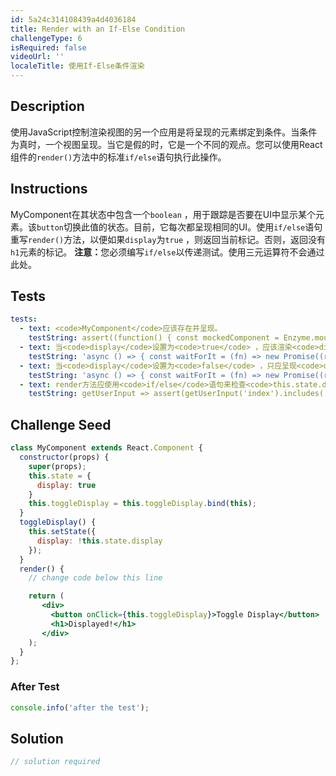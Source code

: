 ```yaml
---
id: 5a24c314108439a4d4036184
title: Render with an If-Else Condition
challengeType: 6
isRequired: false
videoUrl: ''
localeTitle: 使用If-Else条件渲染
---
```


## Description
<section id="description">使用JavaScript控制渲染视图的另一个应用是将呈现的元素绑定到条件。当条件为真时，一个视图呈现。当它是假的时，它是一个不同的观点。您可以使用React组件的<code>render()</code>方法中的标准<code>if/else</code>语句执行此操作。 </section>

## Instructions
<section id="instructions"> MyComponent在其状态中包含一个<code>boolean</code> ，用于跟踪是否要在UI中显示某个元素。该<code>button</code>切换此值的状态。目前，它每次都呈现相同的UI。使用<code>if/else</code>语句重写<code>render()</code>方法，以便如果<code>display</code>为<code>true</code> ，则返回当前标记。否则，返回没有<code>h1</code>元素的标记。 <strong>注意：</strong>您必须编写<code>if/else</code>以传递测试。使用三元运算符不会通过此处。 </section>

## Tests
<section id='tests'>

```yml
tests:
  - text: <code>MyComponent</code>应该存在并呈现。
    testString: assert((function() { const mockedComponent = Enzyme.mount(React.createElement(MyComponent)); return mockedComponent.find('MyComponent').length === 1; })(), '<code>MyComponent</code> should exist and render.');
  - text: 当<code>display</code>设置为<code>true</code> ，应该渲染<code>div</code> ， <code>button</code>和<code>h1</code> 。
    testString: 'async () => { const waitForIt = (fn) => new Promise((resolve, reject) => setTimeout(() => resolve(fn()), 250)); const mockedComponent = Enzyme.mount(React.createElement(MyComponent)); const state_1 = () => { mockedComponent.setState({display: true}); return waitForIt(() => mockedComponent )}; const updated = await state_1(); assert(mockedComponent.find(''div'').length === 1 && mockedComponent.find(''div'').children().length === 2 && mockedComponent.find(''button'').length === 1 && mockedComponent.find(''h1'').length === 1, ''When <code>display</code> is set to <code>true</code>, a <code>div</code>, <code>button</code>, and <code>h1</code> should render.''); }; '
  - text: 当<code>display</code>设置为<code>false</code> ，只应呈现<code>div</code>和<code>button</code> 。
    testString: 'async () => { const waitForIt = (fn) => new Promise((resolve, reject) => setTimeout(() => resolve(fn()), 250)); const mockedComponent = Enzyme.mount(React.createElement(MyComponent)); const state_1 = () => { mockedComponent.setState({display: false}); return waitForIt(() => mockedComponent )}; const updated = await state_1(); assert(mockedComponent.find(''div'').length === 1 && mockedComponent.find(''div'').children().length === 1 && mockedComponent.find(''button'').length === 1 && mockedComponent.find(''h1'').length === 0, ''When <code>display</code> is set to <code>false</code>, only a <code>div</code> and <code>button</code> should render.''); }; '
  - text: render方法应使用<code>if/else</code>语句来检查<code>this.state.display</code>的条件。
    testString: getUserInput => assert(getUserInput('index').includes('if') && getUserInput('index').includes('else'), 'The render method should use an <code>if/else</code> statement to check the condition of <code>this.state.display</code>.');

```

</section>

## Challenge Seed
<section id='challengeSeed'>

<div id='jsx-seed'>

```jsx
class MyComponent extends React.Component {
  constructor(props) {
    super(props);
    this.state = {
      display: true
    }
    this.toggleDisplay = this.toggleDisplay.bind(this);
  }
  toggleDisplay() {
    this.setState({
      display: !this.state.display
    });
  }
  render() {
    // change code below this line

    return (
       <div>
         <button onClick={this.toggleDisplay}>Toggle Display</button>
         <h1>Displayed!</h1>
       </div>
    );
  }
};

```

</div>


### After Test
<div id='jsx-teardown'>

```js
console.info('after the test');
```

</div>

</section>

## Solution
<section id='solution'>

```js
// solution required
```
</section>
